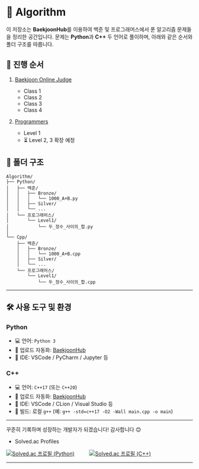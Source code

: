 # 📘 Algorithm

이 저장소는 **BaekjoonHub**를 이용하여 백준 및 프로그래머스에서 푼 알고리즘 문제들을 정리한 공간입니다.
문제는 **Python**과 **C++** 두 언어로 풀이하며, 아래와 같은 순서와 폴더 구조를 따릅니다.

## 📌 진행 순서

1. [Baekjoon Online Judge](https://www.acmicpc.net/)

   * Class 1
   * Class 2
   * Class 3
   * Class 4

2. [Programmers](https://programmers.co.kr/)

   * Level 1
   * ⏳ Level 2, 3 확장 예정

## 📂 폴더 구조

```
Algorithm/
├── Python/
│   ├── 백준/
│   │   ├── Bronze/
│   │   │   └── 1000_A+B.py
│   │   ├── Silver/
│   │   └── ...
│   └── 프로그래머스/
│       └── Level1/
│           └── 두_정수_사이의_합.py
│
└── Cpp/
    ├── 백준/
    │   ├── Bronze/
    │   │   └── 1000_A+B.cpp
    │   ├── Silver/
    │   └── ...
    └── 프로그래머스/
        └── Level1/
            └── 두_정수_사이의_합.cpp

```

---

## 🛠 사용 도구 및 환경

### Python

* 💻 언어: `Python 3`
* 🔧 업로드 자동화: [BaekjoonHub](https://github.com/BaekjoonHub/BaekjoonHub)
* 📝 IDE: VSCode / PyCharm / Jupyter 등

### C++

* 💻 언어: `C++17` (또는 `C++20`)
* 🔧 업로드 자동화: [BaekjoonHub](https://github.com/BaekjoonHub/BaekjoonHub)
* 📝 IDE: VSCode / CLion / Visual Studio 등
* 🧰 빌드: 로컬 `g++` (예: `g++ -std=c++17 -O2 -Wall main.cpp -o main`)

---

꾸준히 기록하며 성장하는 개발자가 되겠습니다! 감사합니다 😊

- Solved.ac Profiles

<div style="display: flex; align-items: center; gap: 40px; flex-wrap: wrap;">
  <!-- Python Solved.ac -->
  <a href="https://solved.ac/felix3328">
    <img src="http://mazassumnida.wtf/api/v2/generate_badge?boj=felix3328" alt="Solved.ac 프로필 (Python)"/>
  </a>

  <!-- C++ Solved.ac -->

  <a href="https://solved.ac/juho3328">
    <img src="http://mazassumnida.wtf/api/v2/generate_badge?boj=juho3328" alt="Solved.ac 프로필 (C++)"/>
  </a>
</div>

---
